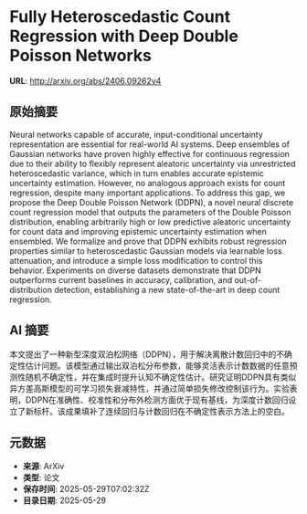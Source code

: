 # Fully Heteroscedastic Count Regression with Deep Double Poisson Networks

**URL**: http://arxiv.org/abs/2406.09262v4

## 原始摘要

Neural networks capable of accurate, input-conditional uncertainty
representation are essential for real-world AI systems. Deep ensembles of
Gaussian networks have proven highly effective for continuous regression due to
their ability to flexibly represent aleatoric uncertainty via unrestricted
heteroscedastic variance, which in turn enables accurate epistemic uncertainty
estimation. However, no analogous approach exists for count regression, despite
many important applications. To address this gap, we propose the Deep Double
Poisson Network (DDPN), a novel neural discrete count regression model that
outputs the parameters of the Double Poisson distribution, enabling arbitrarily
high or low predictive aleatoric uncertainty for count data and improving
epistemic uncertainty estimation when ensembled. We formalize and prove that
DDPN exhibits robust regression properties similar to heteroscedastic Gaussian
models via learnable loss attenuation, and introduce a simple loss modification
to control this behavior. Experiments on diverse datasets demonstrate that DDPN
outperforms current baselines in accuracy, calibration, and out-of-distribution
detection, establishing a new state-of-the-art in deep count regression.


## AI 摘要

本文提出了一种新型深度双泊松网络（DDPN），用于解决离散计数回归中的不确定性估计问题。该模型通过输出双泊松分布参数，能够灵活表示计数数据的任意预测性随机不确定性，并在集成时提升认知不确定性估计。研究证明DDPN具有类似异方差高斯模型的可学习损失衰减特性，并通过简单损失修改控制该行为。实验表明，DDPN在准确性、校准性和分布外检测方面优于现有基线，为深度计数回归设立了新标杆。该成果填补了连续回归与计数回归在不确定性表示方法上的空白。

## 元数据

- **来源**: ArXiv
- **类型**: 论文
- **保存时间**: 2025-05-29T07:02:32Z
- **目录日期**: 2025-05-29
